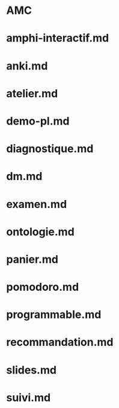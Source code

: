 
# AMC

# amphi-interactif.md 
# anki.md
# atelier.md
# demo-pl.md
#	diagnostique.md 	
#	dm.md 	
#	examen.md 
#	ontologie.md 
#	panier.md 
#	pomodoro.md 
#	programmable.md 
#	recommandation.md 
#	slides.md 
#	suivi.md
